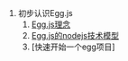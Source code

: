 1. 初步认识Egg.js
   1. [Egg.js理念](./eggjs.md)
   2. [Egg.js的nodejs技术模型](./EggNodejs.md)
   3. [快速开始一个egg项目]
